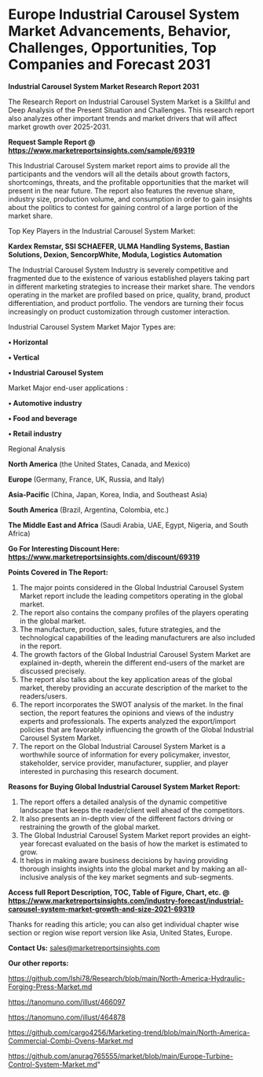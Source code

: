 # Europe Industrial Carousel System Market Advancements, Behavior, Challenges, Opportunities, Top Companies and Forecast 2031

<strong>Industrial Carousel System Market Research Report 2031</strong>

The Research Report on Industrial Carousel System Market is a Skillful and Deep Analysis of the Present Situation and Challenges. This research report also analyzes other important trends and market drivers that will affect market growth over 2025-2031.

<strong>Request Sample Report @ <a href=https://www.marketreportsinsights.com/sample/69319>https://www.marketreportsinsights.com/sample/69319</a></strong>

This Industrial Carousel System market report aims to provide all the participants and the vendors will all the details about growth factors, shortcomings, threats, and the profitable opportunities that the market will present in the near future. The report also features the revenue share, industry size, production volume, and consumption in order to gain insights about the politics to contest for gaining control of a large portion of the market share.

Top Key Players in the Industrial Carousel System Market:

<strong>Kardex Remstar, SSI SCHAEFER, ULMA Handling Systems, Bastian Solutions, Dexion, SencorpWhite, Modula, Logistics Automation</strong>

The Industrial Carousel System Industry is severely competitive and fragmented due to the existence of various established players taking part in different marketing strategies to increase their market share. The vendors operating in the market are profiled based on price, quality, brand, product differentiation, and product portfolio. The vendors are turning their focus increasingly on product customization through customer interaction.

Industrial Carousel System Market Major Types are:

<strong>• Horizontal

• Vertical

• Industrial Carousel System</strong>

Market Major end-user applications :

<strong>• Automotive industry

• Food and beverage

• Retail industry</strong>

Regional Analysis

</u><strong><b>North America</b></strong> (the United States, Canada, and Mexico)

<strong><b>Europe </b></strong>(Germany, France, UK, Russia, and Italy)

<strong><b>Asia-Pacific</b></strong> (China, Japan, Korea, India, and Southeast Asia)

<strong><b>South America</b></strong> (Brazil, Argentina, Colombia, etc.)

<strong><b>The Middle East and Africa</b></strong> (Saudi Arabia, UAE, Egypt, Nigeria, and South Africa)

<strong>Go For Interesting Discount Here: <a href=https://www.marketreportsinsights.com/discount/69319>https://www.marketreportsinsights.com/discount/69319</a></strong>

<strong>Points Covered in The Report:</strong>
<ol>
  <li>The major points considered in the Global Industrial Carousel System Market report include the leading competitors operating in the global market.</li>
  <li>The report also contains the company profiles of the players operating in the global market.</li>
  <li>The manufacture, production, sales, future strategies, and the technological capabilities of the leading manufacturers are also included in the report.</li>
  <li>The growth factors of the Global Industrial Carousel System Market are explained in-depth, wherein the different end-users of the market are discussed precisely.</li>
  <li>The report also talks about the key application areas of the global market, thereby providing an accurate description of the market to the readers/users.</li>
  <li>The report incorporates the SWOT analysis of the market. In the final section, the report features the opinions and views of the industry experts and professionals. The experts analyzed the export/import policies that are favorably influencing the growth of the Global Industrial Carousel System Market.</li>
  <li>The report on the Global Industrial Carousel System Market is a worthwhile source of information for every policymaker, investor, stakeholder, service provider, manufacturer, supplier, and player interested in purchasing this research document.</li>
</ol>
<strong>Reasons for Buying Global Industrial Carousel System Market Report:</strong>

<ol>
  <li>The report offers a detailed analysis of the dynamic competitive landscape that keeps the reader/client well ahead of the competitors.</li>
  <li>It also presents an in-depth view of the different factors driving or restraining the growth of the global market.</li>
  <li>The Global Industrial Carousel System Market report provides an eight-year forecast evaluated on the basis of how the market is estimated to grow.</li>
  <li>It helps in making aware business decisions by having providing thorough insights insights into the global market and by making an all-inclusive analysis of the key market segments and sub-segments.</li>
</ol>
<strong>Access full Report Description, TOC, Table of Figure, Chart, etc. @ <a href=https://www.marketreportsinsights.com/industry-forecast/industrial-carousel-system-market-growth-and-size-2021-69319>https://www.marketreportsinsights.com/industry-forecast/industrial-carousel-system-market-growth-and-size-2021-69319</a></strong>


Thanks for reading this article; you can also get individual chapter wise section or region wise report version like Asia, United States, Europe.

<strong>Contact Us:</strong>
sales@marketreportsinsights.com

<strong>Our other reports:</strong>

<a href=https://github.com/Ishi78/Research/blob/main/North-America-Hydraulic-Forging-Press-Market.md>https://github.com/Ishi78/Research/blob/main/North-America-Hydraulic-Forging-Press-Market.md</a>

<a href=https://tanomuno.com/illust/466097>https://tanomuno.com/illust/466097</a>

<a href=https://tanomuno.com/illust/464878>https://tanomuno.com/illust/464878</a>

<a href=https://github.com/cargo4256/Marketing-trend/blob/main/North-America-Commercial-Combi-Ovens-Market.md>https://github.com/cargo4256/Marketing-trend/blob/main/North-America-Commercial-Combi-Ovens-Market.md</a>

<a href=https://github.com/anurag765555/market/blob/main/Europe-Turbine-Control-System-Market.md>https://github.com/anurag765555/market/blob/main/Europe-Turbine-Control-System-Market.md</a>"
